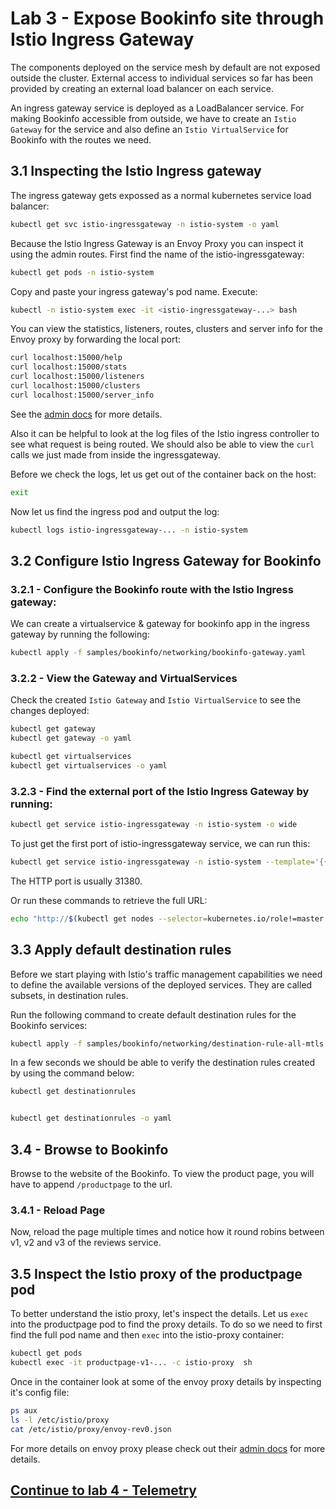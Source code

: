 # Lab 3 - Expose Bookinfo site through Istio Ingress Gateway

The components deployed on the service mesh by default are not exposed outside the cluster. External access to individual services so far has been provided by creating an external load balancer on each service.

An ingress gateway service is deployed as a LoadBalancer service. For making Bookinfo accessible from outside, we have to create an `Istio Gateway` for the service and also define an `Istio VirtualService` for Bookinfo with the routes we need.

## 3.1 Inspecting the Istio Ingress gateway

The ingress gateway gets expossed as a normal kubernetes service load balancer:
```sh
kubectl get svc istio-ingressgateway -n istio-system -o yaml
```

Because the Istio Ingress Gateway is an Envoy Proxy you can inspect it using the admin routes.  First find the name of the istio-ingressgateway:

```sh
kubectl get pods -n istio-system
```
Copy and paste your ingress gateway's pod name. Execute:
```sh
kubectl -n istio-system exec -it <istio-ingressgateway-...> bash
```

You can view the statistics, listeners, routes, clusters and server info for the Envoy proxy by forwarding the local port:

```sh
curl localhost:15000/help
curl localhost:15000/stats
curl localhost:15000/listeners
curl localhost:15000/clusters
curl localhost:15000/server_info
```

See the [admin docs](https://www.envoyproxy.io/docs/envoy/latest/operations/admin) for more details.

Also it can be helpful to look at the log files of the Istio ingress controller to see what request is being routed. We should also be able to view the `curl` calls we just made from inside the ingressgateway. 

Before we check the logs, let us get out of the container back on the host:
```sh
exit
```

Now let us find the ingress pod and output the log:

```sh
kubectl logs istio-ingressgateway-... -n istio-system
```

## 3.2 Configure Istio Ingress Gateway for Bookinfo

### 3.2.1 - Configure the Bookinfo route with the Istio Ingress gateway:

We can create a virtualservice & gateway for bookinfo app in the ingress gateway by running the following:

```sh
kubectl apply -f samples/bookinfo/networking/bookinfo-gateway.yaml
```

### 3.2.2 - View the Gateway and VirtualServices

Check the created `Istio Gateway` and `Istio VirtualService` to see the changes deployed:
```sh
kubectl get gateway
kubectl get gateway -o yaml

kubectl get virtualservices
kubectl get virtualservices -o yaml
```

### 3.2.3 - Find the external port of the Istio Ingress Gateway by running:

```sh
kubectl get service istio-ingressgateway -n istio-system -o wide
```

To just get the first port of istio-ingressgateway service, we can run this:
```sh
kubectl get service istio-ingressgateway -n istio-system --template='{{(index .spec.ports 1).nodePort}}'
```

The HTTP port is usually 31380.

Or run these commands to retrieve the full URL:

```sh
echo "http://$(kubectl get nodes --selector=kubernetes.io/role!=master -o jsonpath={.items[0].status.addresses[?\(@.type==\"InternalIP\"\)].address}):$(kubectl get svc istio-ingressgateway -n istio-system -o jsonpath='{.spec.ports[1].nodePort}')/productpage"
```

## 3.3 Apply default destination rules

Before we start playing with Istio's traffic management capabilities we need to define the available versions of the deployed services. They are called subsets, in destination rules.

Run the following command to create default destination rules for the Bookinfo services:
```sh
kubectl apply -f samples/bookinfo/networking/destination-rule-all-mtls.yaml
```

In a few seconds we should be able to verify the destination rules created by using the command below:

```sh
kubectl get destinationrules


kubectl get destinationrules -o yaml
```

## 3.4 - Browse to Bookinfo
Browse to the website of the Bookinfo. To view the product page, you will have to append
`/productpage` to the url.

### 3.4.1 - Reload Page
Now, reload the page multiple times and notice how it round robins between v1, v2 and v3 of the reviews service.

## 3.5 Inspect the Istio proxy of the productpage pod

To better understand the istio proxy, let's inspect the details.  Let us `exec` into the productpage pod to find the proxy details.  To do so we need to first find the full pod name and then `exec` into the istio-proxy container:

```sh
kubectl get pods
kubectl exec -it productpage-v1-... -c istio-proxy  sh
```

Once in the container look at some of the envoy proxy details by inspecting it's config file:

```sh
ps aux
ls -l /etc/istio/proxy
cat /etc/istio/proxy/envoy-rev0.json
```

For more details on envoy proxy please check out their [admin docs](https://www.envoyproxy.io/docs/envoy/v1.5.0/operations/admin) for more details.



## [Continue to lab 4 - Telemetry](../lab-4/README.md)
